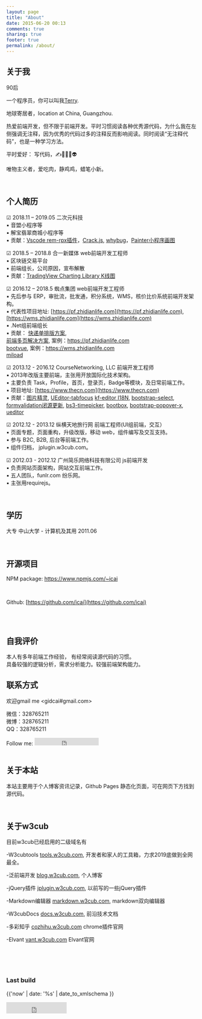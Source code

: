 ```yaml
---
layout: page
title: "About"
date: 2015-06-20 00:13
comments: true
sharing: true
footer: true
permalink: /about/
---
```

  



## 关于我

90后

一个程序员，你可以叫我[Terry](https://github.com/icai). 

地球寄居者，<i class="fa fa-map-marker fa-lg"></i><span class="sr-only">location at</span> China, Guangzhou.

热爱前端开发，但不限于前端开发。平时习惯阅读各种优秀源代码，为什么我在左侧强调无注释，因为优秀的代码过多的注释反而影响阅读。同时阅读“无注释代码”，也是一种学习方法。


平时爱好： 写代码，✍💪🏃🐶👽

唯物主义者，爱吃肉，静鸡鸡，蜡笔小新。


<br>


## 个人简历


☑ 2018.11 – 2019.05  二次元科技   
▪ 音盟小程序等    
▪ 解宝翡翠商城小程序等    
▪ 贡献：[Vscode rem-rpx插件](https://github.com/icai/rem-rpx)，[Crack.js](https://github.com/jscck/crack.js), [whybug](https://github.com/icai/whybug)，[Painter小程序画图](https://github.com/Kujiale-Mobile/Painter)
 
 
☑ 2018.5 – 2018.8 合一新媒体 web前端开发工程师    
▪ 区块链交易平台  
▪ 前端组长，公司原因，宣布解散   
▪ 贡献：[TradingView Charting Library K线图](https://github.com/tradingview/charting_library) 



☑ 2016.12 – 2018.5 蜘点集团 web前端开发工程师   
▪ 先后参与 ERP，审批流，批发通，积分系统，WMS，核价比价系统前端开发架构。  
▪ 代表性项目地址: [https://pf.zhidianlife.com](https://pf.zhidianlife.com), [https://wms.zhidianlife.com](https://wms.zhidianlife.com)    
▪ .Net组前端组长  
▪ 贡献： 
[快递单排版方案](https://github.com/icai/printr),   
[前端多页解决方案](https://github.com/icai/bfms),  案例：https://pf.zhidianlife.com   
[bootvue](https://github.com/icai/bootvue), 案例：https://wms.zhidianlife.com    
[miload](https://github.com/icai/miload)


☑ 2013.12 - 2016.12 CourseNetworking, LLC 前端开发工程师   
▪ 2013年改版主要前端，主张用开放国际化技术架构。  
▪ 主要负责 Task，Profile，首页，登录页，Badge等模块，及日常前端工作。    
▪ 项目地址: [https://www.thecn.com](https://www.thecn.com)  
▪ 贡献：[图片精灵](https://www.npmjs.com/package/gulp-lazysprite), [UEditor-tabfocus](https://github.com/icai/UEditor-tabfocus)
[kf-editor I18N](https://github.com/icai/kf-editor), 
[bootstrap-select](https://github.com/icai/bootstrap-select), 
[formvalidation闭源更新](https://github.com/icai/formvalidation), 
[bs3-timepicker](https://github.com/icai/bs3-timepicker), 
[bootbox](https://github.com/icai/bootbox), 
[bootstrap-popover-x](https://github.com/icai/bootstrap-popover-x), 
[ueditor](https://github.com/icai/ueditor)



☑ 2012.12 - 2013.12 纵横天地旅行网 前端工程师(UI组前端，交互）  
▪ 页面专题，页面重构，升级改版，移动 web，组件编写及交互支持。  
▪ 参与 B2C, B2B, 后台等前端工作。  
▪ 组件归档， jplugin.w3cub.com。


☑ 2012.03 - 2012.12 广州简乐网络科技有限公司 js前端开发   
▪	负责网站页面架构，网站交互前端工作。   
▪	五人团队，funlr.com 纷乐网。   
▪	主张用requirejs。   


<br>

## 学历

大专 中山大学 - 计算机及其用  2011.06

<br>


## 开源项目


NPM package:  https://www.npmjs.com/~icai

<br>

Github:  [https://github.com/icai](https://github.com/icai)



<br>



<br>


## 自我评价

本人有多年前端工作经验， 有经常阅读源代码的习惯。    
具备较强的逻辑分析，需求分析能力。较强前端架构能力。 



## 联系方式

欢迎gmail me <gidcai#gmail.com> 

微信：328765211   
微博：328765211   
QQ：328765211   




<div>
Follow me: <iframe src="https://ghbtns.com/github-btn.html?user=icai&type=follow&count=true" frameborder="0" scrolling="0" width="170px" height="20px" class="ghbtn"></iframe>
</div>
<br>

## 关于本站
本站主要用于个人博客资讯记录，Github Pages 静态化页面，可在网页下方找到源代码。

<br>

## 关于w3cub

目前w3cub已经启用的二级域名有 

-W3cubtools
<a href="https://tools.w3cub.com/" target="_blank">tools.w3cub.com</a>, 开发者和家人的工具箱，力求2019底做到全网最全。

-泛前端开发
<a href="https://blog.w3cub.com/" target="_blank">blog.w3cub.com</a>, 个人博客   

-jQuery插件
<a href="http://jplugin.w3cub.com/" target="_blank">jplugin.w3cub.com</a>, 以前写的一些jQuery插件   

-Markdown编辑器
<a href="http://markdown.w3cub.com/" target="_blank">markdown.w3cub.com</a>, markdown双向编辑器   

-W3cubDocs
<a href="https://docs.w3cub.com/" target="_blank">docs.w3cub.com</a>, 前沿技术文档   

-多彩知乎
<a href="http://cozhihu.w3cub.com/" target="_blank">cozhihu.w3cub.com</a> chrome插件官网  

-Elvant
<a href="https://vant.w3cub.com/" target="_blank">vant.w3cub.com</a> Elvant官网   


<br>



<br>
<br>

### Last build

<span> {{'now' | date: '%s' | date_to_xmlschema }}</span> <br>

<iframe src="https://ghbtns.com/github-btn.html?user=icai&repo=icai.github.io&type=star&count=true" frameborder="0" scrolling="0" width="160px" height="30px" class="ghbtn"></iframe>

<br>

